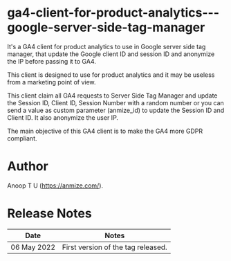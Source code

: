 # ga4-client-for-product-analytics---google-server-side-tag-manager
It's a GA4 client for product analytics to use in Google server side tag manager, that update the Google client ID and session ID and anonymize the IP before passing it to GA4. 

This client is designed to use for product analytics and it may be useless from a marketing point of view. 

This client claim all GA4 requests to Server Side Tag Manager and update the Session ID, Client ID, Session Number with a random number or you can send a value as custom parameter (anmize_id)  to update the Session ID and Client ID. It also anonymize the user IP.

The main objective of this GA4 client is to make the GA4 more GDPR compliant. 


# Author
Anoop T U (https://anmize.com/).


# Release Notes
| Date | Notes |
|-------|-------|
| 06 May 2022 | First version of the tag released. |
